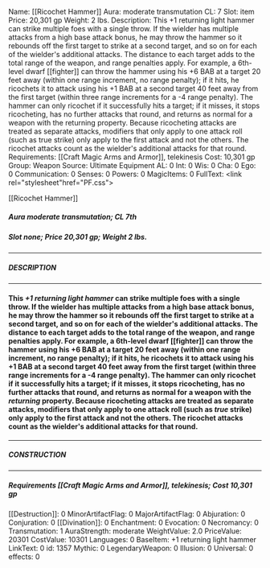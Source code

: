 Name: [[Ricochet Hammer]]
Aura: moderate transmutation
CL: 7
Slot: item
Price: 20,301 gp
Weight: 2 lbs.
Description: This +1 returning light hammer can strike multiple foes with a single throw. If the wielder has multiple attacks from a high base attack bonus, he may throw the hammer so it rebounds off the first target to strike at a second target, and so on for each of the wielder's additional attacks. The distance to each target adds to the total range of the weapon, and range penalties apply. For example, a 6th-level dwarf [[fighter]] can throw the hammer using his +6 BAB at a target 20 feet away (within one range increment, no range penalty); if it hits, he ricochets it to attack using his +1 BAB at a second target 40 feet away from the first target (within three range increments for a -4 range penalty). The hammer can only ricochet if it successfully hits a target; if it misses, it stops ricocheting, has no further attacks that round, and returns as normal for a weapon with the returning property. Because ricocheting attacks are treated as separate attacks, modifiers that only apply to one attack roll (such as true strike) only apply to the first attack and not the others. The ricochet attacks count as the wielder's additional attacks for that round.
Requirements: [[Craft Magic Arms and Armor]], telekinesis
Cost: 10,301 gp
Group: Weapon
Source: Ultimate Equipment
AL: 0
Int: 0
Wis: 0
Cha: 0
Ego: 0
Communication: 0
Senses: 0
Powers: 0
MagicItems: 0
FullText: <link rel="stylesheet"href="PF.css"><div class="heading"><p class="alignleft">[[Ricochet Hammer]]</p><div style="clear: both;"></div></div><div><h5><b>Aura </b>moderate transmutation; <b>CL </b>7th</h5><h5><b>Slot </b>none; <b>Price </b>20,301 gp; <b>Weight </b>2 lbs.</h5></div><hr/><div><h5><b>DESCRIPTION</b></h5></div><hr/><div><h4><p>This <i>+1 <i>returning</i> light hammer</i> can strike multiple foes with a single throw. If the wielder has multiple attacks from a high base attack bonus, he may throw the hammer so it rebounds off the first target to strike at a second target, and so on for each of the wielder's additional attacks. The distance to each target adds to the total range of the weapon, and range penalties apply. For example, a 6th-level dwarf [[fighter]] can throw the hammer using his +6 BAB at a target 20 feet away (within one range increment, no range penalty); if it hits, he ricochets it to attack using his +1 BAB at a second target 40 feet away from the first target (within three range increments for a -4 range penalty). The hammer can only ricochet if it successfully hits a target; if it misses, it stops ricocheting, has no further attacks that round, and returns as normal for a weapon with the <i>returning</i> property. Because ricocheting attacks are treated as separate attacks, modifiers that only apply to one attack roll (such as <i>true</i> strike) only apply to the first attack and not the others. The ricochet attacks count as the wielder's additional attacks for that round.</p></h4></div><hr/><div><h5><b>CONSTRUCTION</b></h5></div><hr/><div><h5><b>Requirements </b>[[Craft Magic Arms and Armor]], <i>telekinesis</i>; <b>Cost </b>10,301 gp</h5></div>
[[Destruction]]: 0
MinorArtifactFlag: 0
MajorArtifactFlag: 0
Abjuration: 0
Conjuration: 0
[[Divination]]: 0
Enchantment: 0
Evocation: 0
Necromancy: 0
Transmutation: 1
AuraStrength: moderate
WeightValue: 2.0
PriceValue: 20301
CostValue: 10301
Languages: 0
BaseItem: +1 returning light hammer
LinkText: 0
id: 1357
Mythic: 0
LegendaryWeapon: 0
Illusion: 0
Universal: 0
effects: 0

